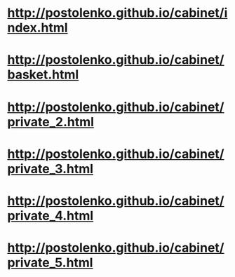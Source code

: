 # http://postolenko.github.io/cabinet/index.html
# http://postolenko.github.io/cabinet/basket.html
# http://postolenko.github.io/cabinet/private_2.html
# http://postolenko.github.io/cabinet/private_3.html
# http://postolenko.github.io/cabinet/private_4.html
# http://postolenko.github.io/cabinet/private_5.html